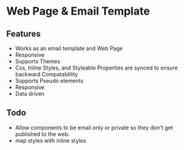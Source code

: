 # Web Page & Email Template

## Features

-   Works as an email template and Web Page
-   Responsive
-   Supports Themes
-   Css, Inline Styles, and Styleable Properties are synced to ensure backward Compatablility
-   Supports Pseudo elements
-   Responsive
-   Data driven

## Todo

-   Allow components to be email only or private so they don't get published to the web.
-   map styles with inline styles
